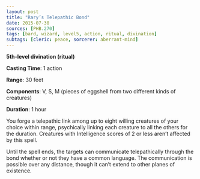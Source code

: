 ```yaml
---
layout: post
title: "Rary’s Telepathic Bond"
date: 2015-07-30
sources: [PHB.270]
tags: [bard, wizard, level5, action, ritual, divination]
subtags: [cleric: peace, sorcerer: aberrant-mind]
---
```


**5th-level divination (ritual)**

**Casting Time**: 1 action

**Range**: 30 feet

**Components**: V, S, M (pieces of eggshell from two different kinds of creatures)

**Duration**: 1 hour

You forge a telepathic link among up to eight willing creatures of your choice within range, psychically linking each creature to all the others for the duration. Creatures with Intelligence scores of 2 or less aren’t affected by this spell.

Until the spell ends, the targets can communicate telepathically through the bond whether or not they have a common language. The communication is possible over any distance, though it can’t extend to other planes of existence.
